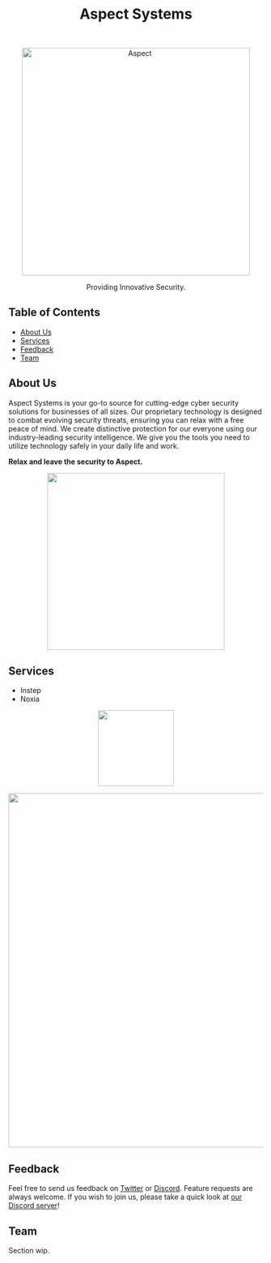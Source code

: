 <h1 align="center"> Aspect Systems </h1> <br>
<p align="center">
  <a href="https://aspectsystems.dev/">
    <img alt="Aspect" title="Aspect" src="https://i.imgur.com/HKmgKfi.png" width="450">
  </a>
</p>

<p align="center">
  Providing Innovative Security.
</p>

<!-- START doctoc generated TOC please keep comment here to allow auto update -->
<!-- DON'T EDIT THIS SECTION, INSTEAD RE-RUN doctoc TO UPDATE -->
## Table of Contents

- [About Us](#about-us)
- [Services](#services)
- [Feedback](#feedback)
- [Team](#team)

<!-- END doctoc generated TOC please keep comment here to allow auto update -->

## About Us
Aspect Systems is your go-to source for cutting-edge cyber security solutions for businesses of all sizes. Our proprietary technology is designed to combat evolving security threats, ensuring you can relax with a free peace of mind. We create distinctive protection for our everyone using our industry-leading security intelligence. We give you the tools you need to utilize technology safely in your daily life and work.

**Relax and leave the security to Aspect.**

<p align="center">
  <img src = "https://i.imgur.com/YhuHELc.png" width=350>
</p>

## Services

* Instep
* Noxia

<p align="center">
  <img src = "https://i.imgur.com/dL0Sy7i.png" width=150>
</p>

<p align="center">
  <img src = "https://i.imgur.com/uYTf5RY.png" width=700>
</p>

## Feedback

Feel free to send us feedback on [Twitter](https://twitter.com/aspectsofficial) or [Discord](https://discord.gg/aspect-systems-930476025933070356). Feature requests are always welcome. If you wish to join us, please take a quick look at [our Discord server](https://discord.gg/aspect-systems-930476025933070356)!

## Team

Section wip.
